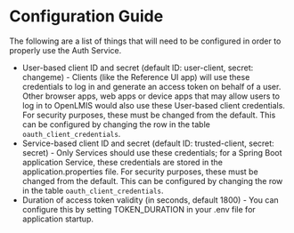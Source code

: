 # Configuration Guide

The following are a list of things that will need to be configured in order to properly use the 
Auth Service.

* User-based client ID and secret (default ID: user-client, secret: changeme) - Clients (like the 
Reference UI app) will use these credentials to log in and generate an access token on behalf of a 
user. Other browser apps, web apps or device apps that may allow users to log in to OpenLMIS would 
also use these User-based client credentials. For security purposes, these must be changed from the 
default. This can be configured by changing the row in the table `oauth_client_credentials`. 
* Service-based client ID and secret (default ID: trusted-client, secret: secret) - Only Services 
should use these credentials; for a Spring Boot application Service, these credentials are stored 
in the application.properties file. For security purposes, these must be changed from the default. 
This can be configured by changing the row in the table `oauth_client_credentials`.
* Duration of access token validity (in seconds, default 1800) - You can configure this by setting 
TOKEN_DURATION in your .env file for application startup.

